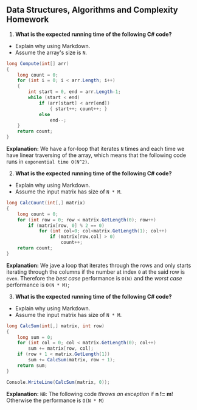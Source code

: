 ## Data Structures, Algorithms and Complexity Homework

1. **What is the expected running time of the following C# code?**
  - Explain why using Markdown.
  - Assume the array's size is `N`.

  ```cs
  long Compute(int[] arr)
  {
      long count = 0;
      for (int i = 0; i < arr.Length; i++)
      {
          int start = 0, end = arr.Length-1;
          while (start < end)
              if (arr[start] < arr[end])
                  { start++; count++; }
              else 
                  end--;
      }
      return count;
  }
  ```

  **Explanation:**
    We have a for-loop that iterates `N` times and each time we have linear traversing 
    of the array, which means that the following code runs in `exponential time O(N^2)`.

2. **What is the expected running time of the following C# code?**
  - Explain why using Markdown.
  - Assume the input matrix has size of `N * M`.

  ```cs
  long CalcCount(int[,] matrix)
  {
      long count = 0;
      for (int row = 0; row < matrix.GetLength(0); row++)
          if (matrix[row, 0] % 2 == 0)
              for (int col=0; col<matrix.GetLength(1); col++)
                  if (matrix[row,col] > 0)
                      count++;
      return count;
  }
  ```

  **Explanation:** We jave a loop that iterates through the rows and only starts iterating through the columns if the number at index `0` at the said row is `even`. Therefore the *best case* performance is `O(N)` and the *worst case* performance is `O(N * M)`;

3. **What is the expected running time of the following C# code?**
  - Explain why using Markdown.
  - Assume the input matrix has size of `N * M`.

  ```cs
  long CalcSum(int[,] matrix, int row)
  {
      long sum = 0;
      for (int col = 0; col < matrix.GetLength(0); col++) 
          sum += matrix[row, col];
      if (row + 1 < matrix.GetLength(1)) 
          sum += CalcSum(matrix, row + 1);
      return sum;
  }
  
  Console.WriteLine(CalcSum(matrix, 0));
  ```

   **Explanation:** `NB`: The following code *throws an exception* if **n != m**! Otherwise the performance is `O(N * M)`